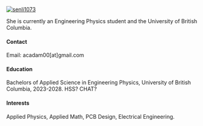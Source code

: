 

[![senli1073](https://img.shields.io/badge/senli1073-github-blue?logo=github)](https://github.com/AbigailAdam)

She is currently an Engineering Physics student and the University of British Columbia. 

#### Contact

Email: acadam00[at]gmail.com 

#### Education
Bachelors of Applied Science in Engineering Physics, University of British Columbia, 2023-2028. 
HSS? 
CHAT?

#### Interests
Applied Physics, Applied Math, PCB Design, Electrical Engineering. 
